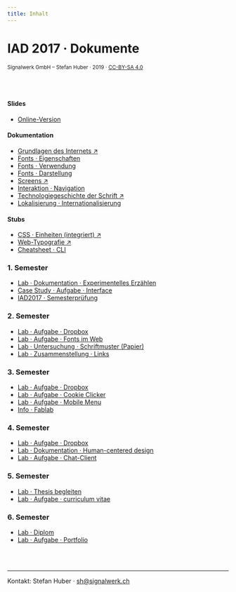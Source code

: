 ```yaml
---
title: Inhalt
---
```


# IAD 2017 · Dokumente

<small>Signalwerk GmbH – Stefan Huber · 2019 · [CC-BY-SA 4.0](https://creativecommons.org/licenses/by-sa/4.0/)</small>

<br>
<br>


#### Slides
* [Online-Version](https://signalwerk.github.io/IAD.LAB.SLD/)

#### Dokumentation

* [Grundlagen des Internets ↗](https://signalwerk.github.io/learn.interaction/articles/internet-technology/)
* [Fonts · Eigenschaften](/font-anatomy/)
* [Fonts · Verwendung](/font-use/)
* [Fonts · Darstellung](/font-rendering/)
* [Screens ↗](https://signalwerk.github.io/learn.interaction/articles/screens/)
* [Interaktion · Navigation](/navigation/)
* [Technologiegeschichte der Schrift ↗](http://webtypo.signalwerk.ch)
* [Lokalisierung · Internationalisierung](/global-content/)

<!-- * [Reguläre Ausdrücke · Grundlagen](/regex/) -->
<!-- * [Parser · Grundlagen](/parser/) -->



#### Stubs
* [CSS · Einheiten (integriert) ↗](https://signalwerk.github.io/learn.interaction/articles/basic-technology/)
* [Web-Typografie ↗](http://webtypo.signalwerk.ch)
* [Cheatsheet · CLI](/cheatsheet-cli/)
<!-- * [Touch-Interface](/touch/) -->
<!-- * [Thesis](/thesis/) -->



### 1. Semester

* [Lab · Dokumentation · Experimentelles Erzählen](/exercise-exp-story/)
* [Case Study · Aufgabe · Interface](/exercise-case-study/)
* [IAD2017 · Semesterprüfung](/excercise-first-semester/)

### 2. Semester

* [Lab · Aufgabe · Dropbox](/exercise-dropbox-handling/)
* [Lab · Aufgabe · Fonts im Web](/exercise-webfont/)
* [Lab · Untersuchung · Schriftmuster (Papier)](/exercise-webfont/paper-specimen/)
* [Lab · Zusammenstellung · Links](/exercise-webfont/font-foundries/)

<!-- * [Lab · Plan](/plan/semester-02/) -->

### 3. Semester

* [Lab · Aufgabe · Dropbox](/exercise-dropbox-handling/)
* [Lab · Aufgabe · Cookie Clicker](/exercise-cookie-clicker/)
* [Lab · Aufgabe · Mobile Menu](/exercise-mobile-menu/)
* [Info · Fablab](/typesetting-infos/)

### 4. Semester

* [Lab · Aufgabe · Dropbox](/exercise-dropbox-handling/)
* [Lab · Dokumentation · Human-centered design](/exercise-human-centered-design/)
* [Lab · Aufgabe · Chat-Client](/exercise-chat/)

### 5. Semester
* [Lab · Thesis begleiten](https://github.com/logrinto/IAD2017.thesis)
* [Lab · Aufgabe · curriculum vitae](/exercise-CV/)


### 6. Semester
* [Lab · Diplom](/diplom/)
* [Lab · Aufgabe · Portfolio](/exercise-portfolio/)

<br>
<br>

<hr>

Kontakt:
Stefan Huber · sh@signalwerk.ch

